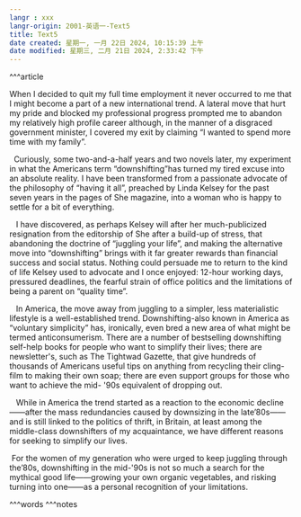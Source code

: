 ```yaml
---
langr : xxx
langr-origin: 2001-英语一-Text5
title: Text5
date created: 星期一, 一月 22日 2024, 10:15:39 上午
date modified: 星期三, 二月 21日 2024, 2:33:42 下午
---
```


^^^article

When I decided to quit my full time employment it never occurred to me that I might become a part of a new international trend. A lateral move that hurt my pride and blocked my professional progress prompted me to abandon my relatively high profile career although, in the manner of a disgraced government minister, I covered my exit by claiming “I wanted to spend more time with my family”.

  Curiously, some two-and-a-half years and two novels later, my experiment in what the Americans term “downshifting”has turned my tired excuse into an absolute reality. I have been transformed from a passionate advocate of the philosophy of “having it all”, preached by Linda Kelsey for the past seven years in the pages of She magazine, into a woman who is happy to settle for a bit of everything.

   I have discovered, as perhaps Kelsey will after her much-publicized resignation from the editorship of She after a build-up of stress, that abandoning the doctrine of “juggling your life”, and making the alternative move into “downshifting” brings with it far greater rewards than financial success and social status. Nothing could persuade me to return to the kind of life Kelsey used to advocate and I once enjoyed: 12-hour working days, pressured deadlines, the fearful strain of office politics and the limitations of being a parent on “quality time”.

   In America, the move away from juggling to a simpler, less materialistic lifestyle is a well-established trend. Downshifting-also known in America as “voluntary simplicity” has, ironically, even bred a new area of what might be termed anticonsumerism. There are a number of bestselling downshifting self-help books for people who want to simplify their lives; there are newsletter's, such as The Tightwad Gazette, that give hundreds of thousands of Americans useful tips on anything from recycling their cling-film to making their own soap; there are even support groups for those who want to achieve the mid- '90s equivalent of dropping out.

   While in America the trend started as a reaction to the economic decline——after the mass redundancies caused by downsizing in the late’80s——and is still linked to the politics of thrift, in Britain, at least among the middle-class downshifters of my acquaintance, we have different reasons for seeking to simplify our lives.

 For the women of my generation who were urged to keep juggling through the’80s, downshifting in the mid-'90s is not so much a search for the mythical good life——growing your own organic vegetables, and risking turning into one——as a personal recognition of your limitations.




^^^words
^^^notes